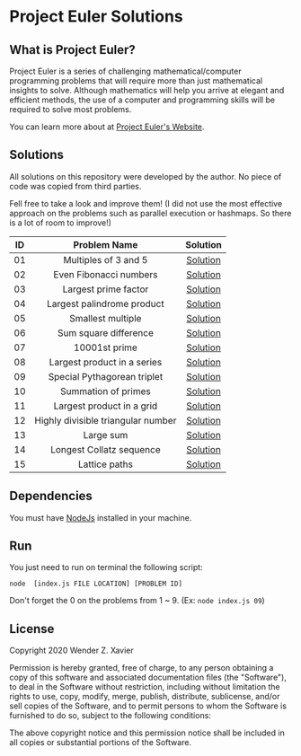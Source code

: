 # Project Euler Solutions #

## What is Project Euler?

Project Euler is a series of challenging mathematical/computer programming problems that will require more than just mathematical insights to solve. Although mathematics will help you arrive at elegant and efficient methods, the use of a computer and programming skills will be required to solve most problems.

You can learn more about at [Project Euler's Website](https://projecteuler.net/about).

## Solutions
All solutions on this repository were developed by the author. No piece of code was copied from third parties.

Fell free to take a look and improve them! (I did not use the most effective approach on the problems such as parallel execution or hashmaps. So there is a lot of room to improve!)

|ID|Problem Name|Solution|
|:-:|:-:|:-:|
| 01 | Multiples of 3 and 5 | [Solution](/solutions/solution01.js) |
| 02 | Even Fibonacci numbers | [Solution](/solutions/solution02.js) |
| 03 | Largest prime factor | [Solution](/solutions/solution03.js) |
| 04 | Largest palindrome product | [Solution](/solutions/solution04.js) |
| 05 | Smallest multiple | [Solution](/solutions/solution05.js) |
| 06 | Sum square difference | [Solution](/solutions/solution06.js) |
| 07 | 10001st prime | [Solution](/solutions/solution07.js) |
| 08 | Largest product in a series | [Solution](/solutions/solution08.js) |
| 09 | Special Pythagorean triplet | [Solution](/solutions/solution09.js) |
| 10 | Summation of primes | [Solution](/solutions/solution10.js) |
| 11 | Largest product in a grid | [Solution](/solutions/solution11.js) |
| 12 | Highly divisible triangular number | [Solution](/solutions/solution12.js) |
| 13 | Large sum | [Solution](/solutions/solution13.js) |
| 14 | Longest Collatz sequence | [Solution](/solutions/solution14.js) |
| 15 | Lattice paths | [Solution](/solutions/solution15.js) |
## Dependencies
You must have [NodeJs](https://nodejs.org/en/) installed in your machine.

## Run
You just need to run on terminal the following script:
```
node  [index.js FILE LOCATION] [PROBLEM ID]
```

Don't forget the 0 on the problems from 1 ~ 9.
(Ex: `node index.js 09`)

## License

Copyright 2020 Wender Z. Xavier

Permission is hereby granted, free of charge, to any person obtaining a copy of this software and associated documentation files (the "Software"), to deal in the Software without restriction, including without limitation the rights to use, copy, modify, merge, publish, distribute, sublicense, and/or sell copies of the Software, and to permit persons to whom the Software is furnished to do so, subject to the following conditions:

The above copyright notice and this permission notice shall be included in all copies or substantial portions of the Software.